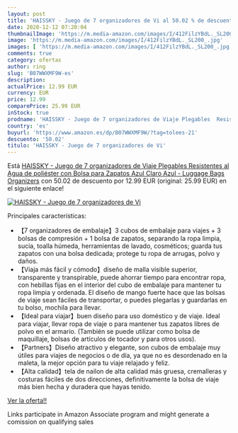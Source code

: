 ```yaml
---
layout: post
title: 'HAISSKY - Juego de 7 organizadores de Vi al 50.02 % de descuento'
date: 2020-12-12 07:20:04
thumbnailImage: 'https://m.media-amazon.com/images/I/412FilzYBdL._SL200_.jpg'
image: 'https://m.media-amazon.com/images/I/412FilzYBdL._SL200_.jpg'
images: [ 'https://m.media-amazon.com/images/I/412FilzYBdL._SL200_.jpg' ]
comments: true
category: ofertas
author: ring
slug: 'B07WWXMF9W-es'
description:
actualPrice: 12.99 EUR
currency: EUR
price: 12.99
comparePrice: 25.99 EUR
inStock: true
prodname: 'HAISSKY - Juego de 7 organizadores de Viaje Plegables  Resistentes al Agua  de poliéster  con Bolsa para Zapatos  Azul Claro  Azul  - Luggage Bags Organizers'
country: 'es'
buyurl: 'https://www.amazon.es/dp/B07WWXMF9W/?tag=tolees-21'
descuento: '50.02'
titulo: 'HAISSKY - Juego de 7 organizadores de Vi'
---
```


Está [HAISSKY - Juego de 7 organizadores de Viaje Plegables  Resistentes al Agua  de poliéster  con Bolsa para Zapatos  Azul Claro  Azul  - Luggage Bags Organizers](https://www.amazon.es/dp/B07WWXMF9W/?tag=tolees-21) con 50.02 de descuento por 12.99 EUR (original: 25.99 EUR) en el siguiente enlace!

[![HAISSKY - Juego de 7 organizadores de Vi](https://m.media-amazon.com/images/I/412FilzYBdL._SL200_.jpg)](https://www.amazon.es/dp/B07WWXMF9W/?tag=tolees-21)

Principales características:

- 【7 organizadores de embalaje】3 cubos de embalaje para viajes + 3 bolsas de compresión + 1 bolsa de zapatos, separando la ropa limpia, sucia, toalla húmeda, herramientas de lavado, cosméticos; guarda tus zapatos con una bolsa dedicada; protege tu ropa de arrugas, polvo y daños.
- 【Viaja más fácil y cómodo】diseño de malla visible superior, transparente y transpirable, puede ahorrar tiempo para encontrar ropa, con hebillas fijas en el interior del cubo de embalaje para mantener tu ropa limpia y ordenada. El diseño de mango fuerte hace que las bolsas de viaje sean fáciles de transportar, o puedes plegarlas y guardarlas en tu bolso, mochila para llevar.
- 【Ideal para viajar】buen diseño para uso doméstico y de viaje. Ideal para viajar, llevar ropa de viaje o para mantener tus zapatos libres de polvo en el armario. (También se puede utilizar como bolsa de maquillaje, bolsas de artículos de tocador y para otros usos).
- 【Partners】Diseño atractivo y elegante, son cubos de embalaje muy útiles para viajes de negocios o de día, ya que no es desordenado en la maleta, la mejor opción para tu viaje relajado y feliz.
- 【Alta calidad】tela de nailon de alta calidad más gruesa, cremalleras y costuras fáciles de dos direcciones, definitivamente la bolsa de viaje más bien hecha y duradera que hayas tenido.

[Ver la oferta!!](https://www.amazon.es/dp/B07WWXMF9W/?tag=tolees-21)

Links participate in Amazon Associate program and might generate a comission on qualifying sales


